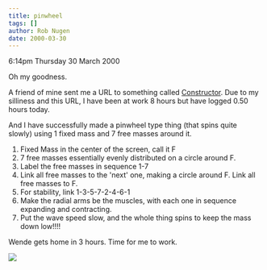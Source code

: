 ```yaml
---
title: pinwheel
tags: []
author: Rob Nugen
date: 2000-03-30
---
```


<p class=date>6:14pm Thursday 30 March 2000</p>

<p>Oh my goodness.

<p>A friend of mine sent me a URL to something called <a 
href="https://www.soda.co.uk/soda/constructor/index.htm">Constructor</a>. 
 Due to my silliness and this URL, I have been at work 8 hours but have 
logged 0.50 hours today.

<p>And I have successfully made a pinwheel type thing (that spins quite 
slowly) using 1 fixed mass and 7 free masses around it.

<ol>
<li>Fixed Mass in the center of the screen, call it F
<li>7 free masses essentially evenly distributed on a circle around F.
<li>Label the free masses in sequence 1-7
<li>Link all free masses to the 'next' one, making a circle around F.  Link 
all free masses to F.
<li>For stability, link 1-3-5-7-2-4-6-1
<li>Make the radial arms be the muscles, with each one in sequence 
expanding and contracting.
<li>Put the wave speed slow, and the whole thing spins to keep the mass 
down low!!!!
</ol>

<p>Wende gets home in 3 hours.  Time for me to work.

<p><img src="/images/rob/wL-ROB.gif">


